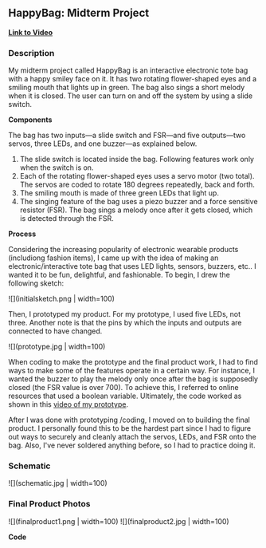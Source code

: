 ## HappyBag: Midterm Project

**[Link to Video](https://www.youtube.com/watch?v=F6Es3urRpkI)**

### Description

My midterm project called HappyBag is an interactive electronic tote bag with a happy smiley face on it. It has two rotating flower-shaped eyes and a smiling mouth that lights up in green. The bag also sings a short melody when it is closed. 
The user can turn on and off the system by using a slide switch. 

**Components**

The bag has two inputs—a slide switch and FSR—and five outputs—two servos, three LEDs, and one buzzer—as explained below.

1. The slide switch is located inside the bag. Following features work only when the switch is on.
2. Each of the rotating flower-shaped eyes uses a servo motor (two total). The servos are coded to rotate 180 degrees repeatedly, back and forth.
3. The smiling mouth is made of three green LEDs that light up.
4. The singing feature of the bag uses a piezo buzzer and a force sensitive resistor (FSR). The bag sings a melody once after it gets closed, which is detected through the FSR.

**Process**

Considering the increasing popularity of electronic wearable products (includiong fashion items), I came up with the idea of making an electronic/interactive tote bag that uses LED lights, sensors, buzzers, etc.. I wanted it to be fun, delightful, and fashionable.
To begin, I drew the following sketch:

![](initialsketch.png | width=100)

Then, I prototyped my product. For my prototype, I used five LEDs, not three. Another note is that the pins by which the inputs and outputs are connected to have changed.

![](prototype.jpg | width=100)

When coding to make the prototype and the final product work, I had to find ways to make some of the features operate in a certain way. For instance, I wanted the buzzer to play the melody only once after the bag is supposedly closed (the FSR value is over 700). To achieve this, I referred to online resources that used a boolean variable. Ultimately, the code worked as shown in this [video of my prototype](https://www.youtube.com/watch?v=F6Es3urRpkI).

After I was done with prototyping /coding, I moved on to building the final product. I personally found this to be the hardest part since I had to figure out ways to securely and cleanly attach the servos, LEDs, and FSR onto the bag. Also, I've never soldered anything before, so I had to practice doing it. 


### Schematic

![](schematic.jpg | width=100)


### Final Product Photos

![](finalproduct1.png | width=100)
![](finalproduct2.jpg | width=100)

**Code**
